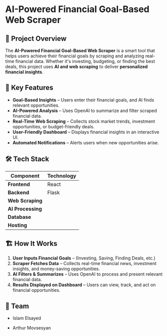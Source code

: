 # AI-Powered Financial Goal-Based Web Scraper

## 🚀 Project Overview
The **AI-Powered Financial Goal-Based Web Scraper** is a smart tool that helps users achieve their financial goals by scraping and analyzing real-time financial data. Whether it's investing, budgeting, or finding the best deals, this project uses **AI and web scraping** to deliver **personalized financial insights**.

## 🎯 Key Features
- **Goal-Based Insights** – Users enter their financial goals, and AI finds relevant opportunities.
- **AI-Powered Analysis** – Uses OpenAI to summarize and filter scraped financial data.
- **Real-Time Web Scraping** – Collects stock market trends, investment opportunities, or budget-friendly deals.
- **User-Friendly Dashboard** – Displays financial insights in an interactive UI.
- **Automated Notifications** – Alerts users when new opportunities arise.

## 🛠️ Tech Stack
| Component       | Technology |
|----------------|------------|
| **Frontend**   | React |
| **Backend**    | Flask |
| **Web Scraping** | |
| **AI Processing** | |
| **Database**  |
| **Hosting**    |  |

## 🏗️ How It Works
1. **User Inputs Financial Goals** – (Investing, Saving, Finding Deals, etc.)
2. **Scraper Fetches Data** – Collects real-time financial news, investment insights, and money-saving opportunities.
3. **AI Filters & Summarizes** – Uses OpenAI to process and present relevant financial data.
4. **Results Displayed on Dashboard** – Users can view, track, and act on financial opportunities.

## 👥 Team

- Islam Elsayed

- Arthur Movsesyan
